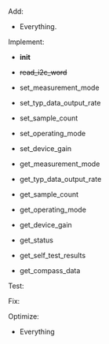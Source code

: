 Add:
- Everything.

Implement:
- __init__

- ~~read_i2c_word~~

- set_measurement_mode

- set_typ_data_output_rate

- set_sample_count

- set_operating_mode

- set_device_gain

- get_measurement_mode

- get_typ_data_output_rate

- get_sample_count

- get_operating_mode

- get_device_gain

- get_status

- get_self_test_results

- get_compass_data


Test:


Fix:


Optimize:
- Everything